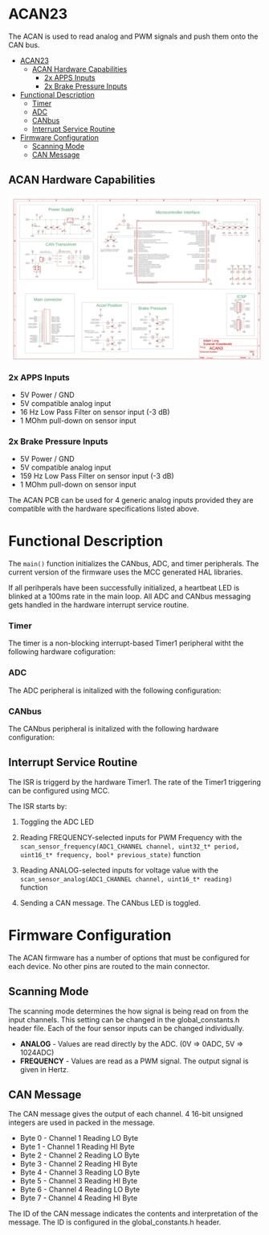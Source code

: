 
# ACAN23
The ACAN is used to read analog and PWM signals and push them onto the CAN bus.

- [ACAN23](#acan23)
  - [ACAN Hardware Capabilities](#acan-hardware-capabilities)
    - [2x APPS Inputs](#2x-apps-inputs)
    - [2x Brake Pressure Inputs](#2x-brake-pressure-inputs)
- [Functional Description](#functional-description)
    - [Timer](#timer)
    - [ADC](#adc)
    - [CANbus](#canbus)
  - [Interrupt Service Routine](#interrupt-service-routine)
- [Firmware Configuration](#firmware-configuration)
  - [Scanning Mode](#scanning-mode)
  - [CAN Message](#can-message)


## ACAN Hardware Capabilities

![ACAN Schematic](./docs/ACAN-2023%20Schematic.png)

### 2x APPS Inputs
  - 5V Power / GND
  - 5V compatible analog input
  - 16 Hz Low Pass Filter on sensor input (-3 dB)
  - 1 MOhm pull-down on sensor input
### 2x Brake Pressure Inputs
  - 5V Power / GND
  - 5V compatible analog input
  - 159 Hz Low Pass Filter on sensor input (-3 dB)
  - 1 MOhm pull-down on sensor input

The ACAN PCB can be used for 4 generic analog inputs provided they are compatible with the hardware specifications listed above.

# Functional Description

The `main()` function initializes the CANbus, ADC, and timer peripherals. The current version of the firmware uses the MCC generated HAL libraries.

If all perihperals have been successfully initialized, a heartbeat LED is blinked at a 100ms rate in the main loop. All ADC and CANbus messaging gets handled in the hardware interrupt service routine.

### Timer

The timer is a non-blocking interrupt-based Timer1 peripheral witht the following hardware cofiguration:

### ADC

The ADC peripheral is initalized with the following configuration:

### CANbus

The CANbus peripheral is initalized with the following hardware configuration:

## Interrupt Service Routine

The ISR is triggerd by the hardware Timer1. The rate of the Timer1 triggering can be configured using MCC.

The ISR starts by:
1. Toggling the ADC LED
   
2. Reading FREQUENCY-selected inputs for PWM Frequency with the `scan_sensor_frequency(ADC1_CHANNEL channel, uint32_t* period, uint16_t* frequency, bool* previous_state)` function
   
3. Reading ANALOG-selected inputs for voltage value with the `scan_sensor_analog(ADC1_CHANNEL channel, uint16_t* reading)` function
   
4. Sending a CAN message. The CANbus LED is toggled.

# Firmware Configuration

The ACAN firmware has a number of options that must be configured for each device. No other pins are routed to the main connector.

## Scanning Mode

The scanning mode determines the how signal is being read on from the input channels. This setting can be changed in the global_constants.h header file. Each of the four sensor inputs can be changed individually.

- **ANALOG** - Values are read directly by the ADC. (0V => 0ADC, 5V => 1024ADC)
- **FREQUENCY** - Values are read as a PWM signal. The output signal is given in Hertz.
  
## CAN Message

The CAN message gives the output of each channel. 4 16-bit unsigned integers are used in packed in the message.
- Byte 0 - Channel 1 Reading LO Byte
- Byte 1 - Channel 1 Reading HI Byte
- Byte 2 - Channel 2 Reading LO Byte
- Byte 3 - Channel 2 Reading HI Byte
- Byte 4 - Channel 3 Reading LO Byte
- Byte 5 - Channel 3 Reading HI Byte
- Byte 6 - Channel 4 Reading LO Byte
- Byte 7 - Channel 4 Reading HI Byte

The ID of the CAN message indicates the contents and interpretation of the message. The ID is configured in the global_constants.h header.
